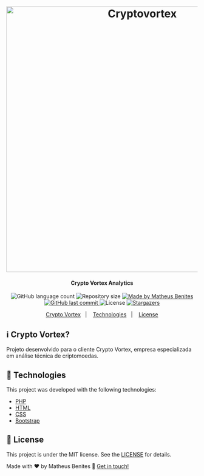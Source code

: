 
<h1 align="center">
    <img alt="Cryptovortex" title="Cryptovortex" src="https://cryptovortex.com.br/img/crypto.png" width="700px" />
</h1>

<h4 align="center"> 
 Crypto Vortex Analytics
</h4>
<p align="center">
  <img alt="GitHub language count" src="https://img.shields.io/github/languages/count/benits/crypto?color=%2304D361">

  <img alt="Repository size" src="https://img.shields.io/github/repo-size/benits/crypto">
	
  <a href="https://www.linkedin.com/in/benites-amorim/">
    <img alt="Made by Matheus Benites" src="https://img.shields.io/badge/made%20by-MatheusBenites-%2304D361">
  </a>

  <a href="https://github.com/benits/crypto/commits/master">
    <img alt="GitHub last commit" src="https://img.shields.io/github/last-commit/benits/crypto">
  </a>

  <img alt="License" src="https://img.shields.io/badge/license-MIT-brightgreen">
   <a href="https://github.com/benits/crypto/stargazers">
    <img alt="Stargazers" src="https://img.shields.io/github/stars/benits/crypto?style=social">
  </a>
</p>

<p align="center">
  <a href="#-reactninja">Crypto Vortex</a>&nbsp;&nbsp;&nbsp;|&nbsp;&nbsp;&nbsp;
  <a href="#rocket-Technologies">Technologies</a>&nbsp;&nbsp;&nbsp;|&nbsp;&nbsp;&nbsp;
  <a href="#memo-license">License</a>
</p>

## :information_source: Crypto Vortex?

Projeto desenvolvido para o cliente Crypto Vortex, empresa especializada em análise técnica de criptomoedas.

## :rocket: Technologies

This project was developed with the following technologies:

- [PHP](https://www.php.net/)
- [HTML](https://www.w3schools.com/)
- [CSS](https://developer.mozilla.org/pt-BR/docs/Web/CSS)
- [Bootstrap](https://getbootstrap.com/)

## :memo: License

This project is under the MIT license. See the [LICENSE](https://github.com/benits/crypto/blob/master/LICENSE) for details.


Made with ♥ by Matheus Benites :wave: [Get in touch!](https://www.linkedin.com/in/benites-amorim/)

[nodejs]: https://nodejs.org/
[git]: https://git-scm.com
[gatsbyjs]: https://www.gatsbyjs.org/
[gatsby-cli]: https://www.gatsbyjs.org/docs/quick-start/
[typescript]: https://www.typescriptlang.org/
[expo]: https://expo.io/
[reactjs]: https://reactjs.org
[rn]: https://facebook.github.io/react-native/
[yarn]: https://yarnpkg.com/
[vs]: https://code.visualstudio.com/
[vceditconfig]: https://marketplace.visualstudio.com/items?itemName=EditorConfig.EditorConfig
[vceslint]: https://marketplace.visualstudio.com/items?itemName=dbaeumer.vscode-eslint
[prettier]: https://marketplace.visualstudio.com/items?itemName=esbenp.prettier-vscode
[marckdown]: https://www.markdownguide.org/basic-syntax/
